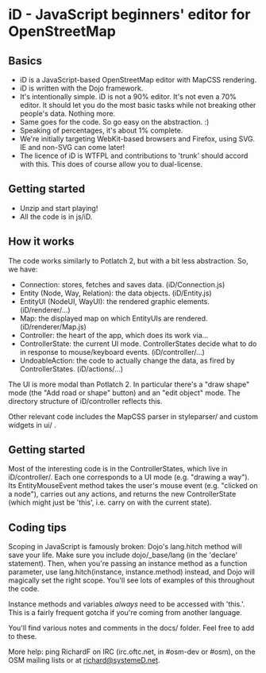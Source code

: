 iD - JavaScript beginners' editor for OpenStreetMap
===================================================

Basics
------
* iD is a JavaScript-based OpenStreetMap editor with MapCSS rendering.
* iD is written with the Dojo framework.
* It's intentionally simple. iD is not a 90% editor. It's not even a 70% editor. It should let you do the most basic tasks while not breaking other people's data. Nothing more. 
* Same goes for the code. So go easy on the abstraction. :)
* Speaking of percentages, it's about 1% complete.
* We're initially targeting WebKit-based browsers and Firefox, using SVG. IE and non-SVG can come later!
* The licence of iD is WTFPL and contributions to 'trunk' should accord with this. This does of course allow you to dual-license.


Getting started
---------------
* Unzip and start playing!
* All the code is in js/iD. 


How it works
------------
The code works similarly to Potlatch 2, but with a bit less abstraction. So, we have:

* Connection: stores, fetches and saves data. (iD/Connection.js)
* Entity (Node, Way, Relation): the data objects. (iD/Entity.js)
* EntityUI (NodeUI, WayUI): the rendered graphic elements. (iD/renderer/...)
* Map: the displayed map on which EntityUIs are rendered. (iD/renderer/Map.js)
* Controller: the heart of the app, which does its work via...
* ControllerState: the current UI mode. ControllerStates decide what to do in response to mouse/keyboard events. (iD/controller/...)
* UndoableAction: the code to actually change the data, as fired by ControllerStates. (iD/actions/...)

The UI is more modal than Potlatch 2. In particular there's a "draw shape" mode (the "Add road or shape" button) and an "edit object" mode. The directory structure of iD/controller reflects this.

Other relevant code includes the MapCSS parser in styleparser/ and custom widgets in ui/ .


Getting started
---------------
Most of the interesting code is in the ControllerStates, which live in iD/controller/. Each one corresponds to a UI mode (e.g. "drawing a way"). Its EntityMouseEvent method takes the user's mouse event (e.g. "clicked on a node"), carries out any actions, and returns the new ControllerState (which might just be 'this', i.e. carry on with the current state).


Coding tips
-----------
Scoping in JavaScript is famously broken: Dojo's lang.hitch method will save your life. Make sure you include dojo/_base/lang (in the 'declare' statement). Then, when you're passing an instance method as a function parameter, use lang.hitch(instance, instance.method) instead, and Dojo will magically set the right scope. You'll see lots of examples of this throughout the code.

Instance methods and variables _always_ need to be accessed with 'this.'. This is a fairly frequent gotcha if you're coming from another language.

You'll find various notes and comments in the docs/ folder. Feel free to add to these.

More help: ping RichardF on IRC (irc.oftc.net, in #osm-dev or #osm), on the OSM mailing lists or at richard@systemeD.net.
